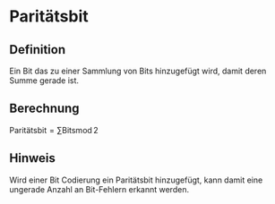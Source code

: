 # Paritätsbit

## Definition

Ein Bit das zu einer Sammlung von Bits hinzugefügt wird, damit deren Summe gerade ist.

## Berechnung

$\text{Paritätsbit} = \sum \text{Bits} \operatorname{mod} 2$

## Hinweis

Wird einer Bit Codierung ein Paritätsbit hinzugefügt, kann damit eine ungerade Anzahl an Bit-Fehlern erkannt werden.
